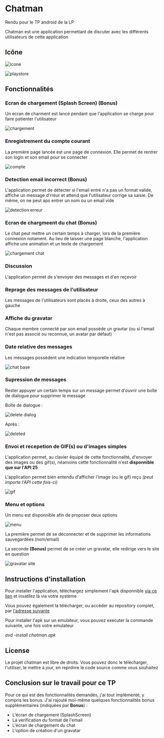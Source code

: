# Chatman

Rendu pour le TP android de la LP

Chatman est une application permettant de discuter avec les différents utilisateurs de cette application

## Icône

![icone](https://user-images.githubusercontent.com/22858977/33801636-808c3fcc-dd61-11e7-9ff0-fce3c2924ce8.png)

![playstore](https://user-images.githubusercontent.com/22858977/33801639-8a43aa64-dd61-11e7-9e61-7dd83dfb9c9c.png)

## Fonctionnalités

### Ecran de chargement (Splash Screen) (Bonus)

Un ecran de charment est lancé pendant que l'application se charge pour faire patienter l'utilisateur

![chargement](https://user-images.githubusercontent.com/22858977/33801506-81598de6-dd5d-11e7-9053-7bfc01292310.png)

### Enregistrement du compte courant

La première page lancée est une page de connexion.
Elle permet de rentrer son login et son email pour se connecter

![compte](https://user-images.githubusercontent.com/22858977/33801498-7fcc8dac-dd5d-11e7-9aa7-51dc14dcbace.png)

### Detection email incorrect (Bonus)

L'application permet de détecter si l'email entré n'a pas un format valide, affiche un message d'rreur et attend que l'utilisateur corrige sa saisie.
De même, on ne peut aps entrer un nom ou un email vide

![detection erreur](https://user-images.githubusercontent.com/22858977/33801499-7fea1660-dd5d-11e7-9126-f797d84f753d.png)

### Ecran de chargmeent du chat (Bonus)

Le chat peut mettre un certain temps à charger, lors de la première connexion notament.
Au lieu de laisser une page blanche, l'application affiche une animation et un texte de chargement

![chargement chat](https://user-images.githubusercontent.com/22858977/33801520-0a18d768-dd5e-11e7-8128-1f3f502cb34a.png)

### Discussion

L'application permet de s'envoyer des messages et d'en reçevoir

### Reprage des messages de l'utilisateur

Les messages de l'utilisateurs sont placés à droite, ceux des autres à gauche

### Affiche du gravatar

Chaque membre connecté par son email possède un gravtar (ou si l'email n'est pas associé ou reconnue, un avatar par défaut)

### Date relative des messages

Les messages possèdent une indication temporelle relative

![chat base](https://user-images.githubusercontent.com/22858977/33801497-7fa75582-dd5d-11e7-9116-ba380a1b7c4f.png)

### Supression de messages

Rester appuyer un certain temps sur un message permet d'ouvrir une boîte de dialogue pour supprimer le message

Boîte de dialogue :

![delete dialog](https://user-images.githubusercontent.com/22858977/33801501-8027659c-dd5d-11e7-8617-81875f4d7a85.png)

Après :

![deleted](https://user-images.githubusercontent.com/22858977/33801502-8048b972-dd5d-11e7-89a0-bba19b6d1583.png)

### Envoi et recepetion de GIF(s) ou d'images simples

L'application permet, au clavier équipé de cette fonctionnalité, d'envoyer des images ou des gif(s), néamoins cette fonctionnalité n'est **disponnible que sur l'API 25**

L'application permet bien entendu d'afficher l'image (ou le gif) reçu *(peut importe l'API cette fois-ci)*


![gif](https://user-images.githubusercontent.com/22858977/33801503-8074b57c-dd5d-11e7-996e-cb7dce47b4ca.png)

### Menu et options

Un menu est disponnible afin de proposer deux options

![menu](https://user-images.githubusercontent.com/22858977/33801500-8008644e-dd5d-11e7-9a52-c95a5d34aec0.png)

La première permet de se déconnecter et de supprimer les informations sauvegardées (nom/email)

La seconde **(Bonus)** permet de se créer un gravatar, elle redirige vers le site en question

![gravatar site](https://user-images.githubusercontent.com/22858977/33801505-811844c6-dd5d-11e7-98ff-23b3594b8a39.png)


## Instructions d'installation

Pour installer l'application, téléchargez simplement l'apk disponnible [via ce lien](https://github.com/Destroy30/Rendu_Android_LP/raw/master/chatman.apk) et insatllez là via votre système

Vous pouvez également la télécharger, ou accèder au repository complet, par [l'adresse suivante](https://github.com/Destroy30/Rendu_Android_LP/tree/master)

Pour installer l'apk sur un emulateur, vous pouvez executer la commande suivante, une fois votre emulateur

*avd -install chatman.apk*

## License

Le projet chatman est libre de droits.
Vous pouvez donc le télécharger, l'utiliser, le mettre à jour, en reprdnre le code source comme vous souhaitez


## Conclusion sur le travail pour ce TP

Pour ce qui est des fonctionnalités demandés, j'ai tout implémenté, y compris les bonus.
J'ai rajouté moi-même quelques fonctionnalités bonus supplémentaires (indiquées par **Bonus**) :

- L'écran de chargement (SplashScreen)
- La verification du format de l'email
- L'écran de chargement du chat
- L'option de création d'un gravatar









